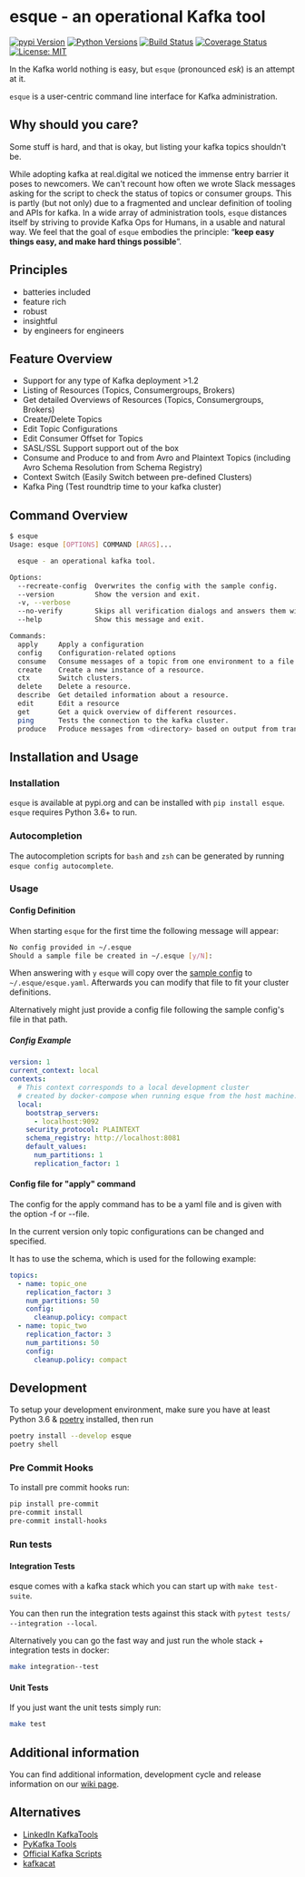 # esque - an operational Kafka tool

[![pypi Version](https://img.shields.io/pypi/v/esque.svg)](https://pypi.org/project/esque/) [![Python Versions](https://img.shields.io/pypi/pyversions/esque.svg)](https://pypi.org/project/esque/) [![Build Status](https://travis-ci.org/real-digital/esque.svg?branch=master)](https://travis-ci.org/real-digital/esque) [![Coverage Status](https://coveralls.io/repos/github/real-digital/esque/badge.svg)](https://coveralls.io/github/real-digital/esque?branch=add-coverage) [![License: MIT](https://img.shields.io/badge/License-MIT-yellow.svg)](https://opensource.org/licenses/MIT)

In the Kafka world nothing is easy, but `esque` (pronounced *esk*) is an attempt at it.

`esque` is a user-centric command line interface for Kafka administration. 

## Why should you care?

Some stuff is hard, and that is okay, but listing your kafka topics shouldn't be.

While adopting kafka at real.digital we noticed the immense entry barrier it poses to newcomers. 
We can't recount how often we wrote Slack messages asking for the script to check the 
status of topics or consumer groups. This is partly (but not only) due to a 
fragmented and unclear definition of tooling and APIs for kafka. 
In a wide array of administration tools, `esque` distances itself by striving to provide Kafka Ops for Humans, in a usable and natural way. 
We feel that the goal of `esque` embodies the principle: “**keep easy things easy, and make hard things possible**”. 

## Principles

* batteries included
* feature rich
* robust
* insightful
* by engineers for engineers

## Feature Overview

* Support for any type of Kafka deployment >1.2
* Listing of Resources (Topics, Consumergroups, Brokers)
* Get detailed Overviews of Resources (Topics, Consumergroups, Brokers)
* Create/Delete Topics
* Edit Topic Configurations
* Edit Consumer Offset for Topics
* SASL/SSL Support support out of the box
* Consume and Produce to and from Avro and Plaintext Topics (including Avro Schema Resolution from Schema Registry)
* Context Switch (Easily Switch between pre-defined Clusters)
* Kafka Ping (Test roundtrip time to your kafka cluster)

## Command Overview

```bash
$ esque
Usage: esque [OPTIONS] COMMAND [ARGS]...

  esque - an operational kafka tool.

Options:
  --recreate-config  Overwrites the config with the sample config.
  --version          Show the version and exit.
  -v, --verbose
  --no-verify        Skips all verification dialogs and answers them with yes.
  --help             Show this message and exit.

Commands:
  apply     Apply a configuration
  config    Configuration-related options
  consume   Consume messages of a topic from one environment to a file or...
  create    Create a new instance of a resource.
  ctx       Switch clusters.
  delete    Delete a resource.
  describe  Get detailed information about a resource.
  edit      Edit a resource
  get       Get a quick overview of different resources.
  ping      Tests the connection to the kafka cluster.
  produce   Produce messages from <directory> based on output from transfer...
```

## Installation and Usage

### Installation

`esque` is available at pypi.org and can be installed with `pip install esque`. `esque` requires Python 3.6+ to run.

### Autocompletion

The autocompletion scripts for `bash` and `zsh` can be generated by running `esque config autocomplete`.

### Usage

#### Config Definition

When starting `esque` for the first time the following message will appear:

```bash
No config provided in ~/.esque
Should a sample file be created in ~/.esque [y/N]:
```

When answering with `y` `esque` will copy over the [sample config](https://github.com/real-digital/esque/blob/master/esque/config/sample_config.yaml) to `~/.esque/esque.yaml`.
Afterwards you can modify that file to fit your cluster definitions.

Alternatively might just provide a config file following the sample config's file in that path.

##### Config Example

```yaml
version: 1
current_context: local
contexts:
  # This context corresponds to a local development cluster
  # created by docker-compose when running esque from the host machine.
  local:
    bootstrap_servers:
      - localhost:9092
    security_protocol: PLAINTEXT
    schema_registry: http://localhost:8081
    default_values:
      num_partitions: 1
      replication_factor: 1
```

#### Config file for "apply" command

The config for the apply command has to be a yaml file and
is given with the option -f or --file.

In the current version only topic configurations can be
changed and specified.

It has to use the schema, which is used 
for the following example:

```yaml
topics:
  - name: topic_one
    replication_factor: 3
    num_partitions: 50
    config:
      cleanup.policy: compact
  - name: topic_two
    replication_factor: 3
    num_partitions: 50
    config:
      cleanup.policy: compact
```

## Development

To setup your development environment, make sure you have at least Python 3.6 & [poetry](https://github.com/sdispater/poetry) installed, then run 

```bash
poetry install --develop esque
poetry shell
```

### Pre Commit Hooks

To install pre commit hooks run:

```bash
pip install pre-commit
pre-commit install
pre-commit install-hooks
```

### Run tests

#### Integration Tests

esque comes with a kafka stack which you can start up with `make test-suite`.

You can then run the integration tests against this stack with `pytest tests/ --integration --local`.

Alternatively you can go the fast way and just run the whole stack + integration tests in docker: 

```bash
make integration--test
```

#### Unit Tests

If you just want the unit tests simply run:
 
```bash
make test
```

## Additional information

You can find additional information, development cycle and release information on our [wiki page](https://github.com/real-digital/esque/wiki).


## Alternatives

- [LinkedIn KafkaTools](https://github.com/linkedin/kafka-tools)
- [PyKafka Tools](https://github.com/Parsely/pykafka/blob/master/pykafka/cli/kafka_tools.py)
- [Official Kafka Scripts](https://github.com/apache/kafka/tree/trunk/bin)
- [kafkacat](https://github.com/edenhill/kafkacat)

